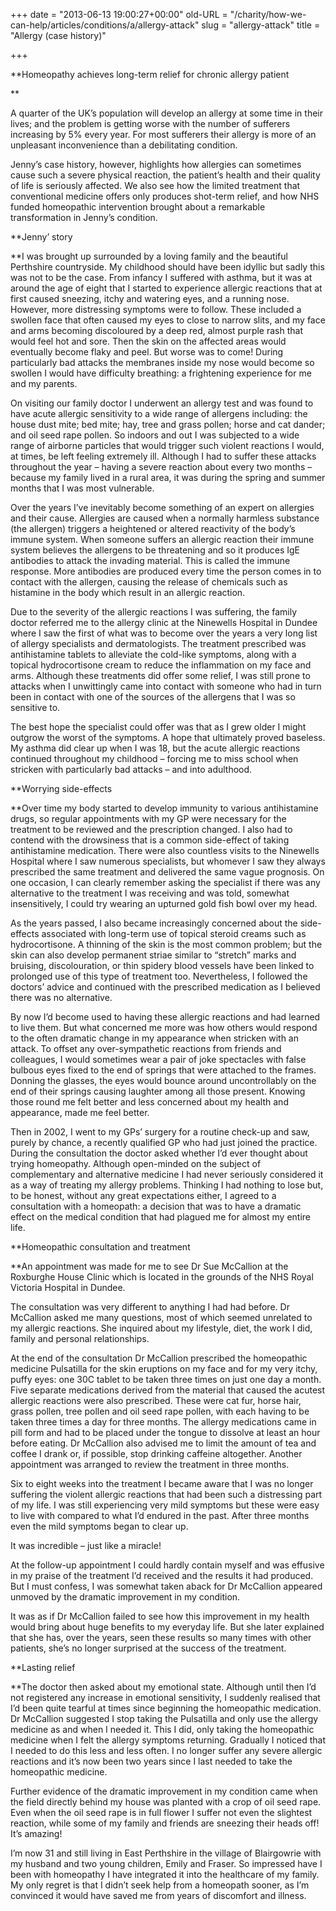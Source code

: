 +++
date = "2013-06-13 19:00:27+00:00"
old-URL = "/charity/how-we-can-help/articles/conditions/a/allergy-attack"
slug = "allergy-attack"
title = "Allergy (case history)"

+++

**Homeopathy achieves long-term relief for chronic allergy patient

**

A quarter of the UK’s population will develop an allergy at some time in their lives; and the problem is getting worse with the number of sufferers increasing by 5% every year. For most sufferers their allergy is more of an unpleasant inconvenience than a debilitating condition.

Jenny’s case history, however, highlights how allergies can sometimes cause such a severe physical reaction, the patient’s health and their quality of life is seriously affected. We also see how the limited treatment that conventional medicine offers only produces shot-term relief, and how NHS funded homeopathic intervention brought about a remarkable transformation in Jenny’s condition.

**Jenny’ story

**I was brought up surrounded by a loving family and the beautiful Perthshire countryside. My childhood should have been idyllic but sadly this was not to be the case. From infancy I suffered with asthma, but it was at around the age of eight that I started to experience allergic reactions that at first caused sneezing, itchy and watering eyes, and a running nose. However, more distressing symptoms were to follow. These included a swollen face that often caused my eyes to close to narrow slits, and my face and arms becoming discoloured by a deep red, almost purple rash that would feel hot and sore. Then the skin on the affected areas would eventually become flaky and peel. But worse was to come! During particularly bad attacks the membranes inside my nose would become so swollen I would have difficulty breathing: a frightening experience for me and my parents.

On visiting our family doctor I underwent an allergy test and was found to have acute allergic sensitivity to a wide range of allergens including: the house dust mite; bed mite; hay, tree and grass pollen; horse and cat dander; and oil seed rape pollen. So indoors and out I was subjected to a wide range of airborne particles that would trigger such violent reactions I would, at times, be left feeling extremely ill. Although I had to suffer these attacks throughout the year – having a severe reaction about every two months – because my family lived in a rural area, it was during the spring and summer months that I was most vulnerable.

Over the years I’ve inevitably become something of an expert on allergies and their cause. Allergies are caused when a normally harmless substance (the allergen) triggers a heightened or altered reactivity of the body’s immune system. When someone suffers an allergic reaction their immune system believes the allergens to be threatening and so it produces IgE antibodies to attack the invading material. This is called the immune response. More antibodies are produced every time the person comes in to contact with the allergen, causing the release of chemicals such as histamine in the body which result in an allergic reaction.

Due to the severity of the allergic reactions I was suffering, the family doctor referred me to the allergy clinic at the Ninewells Hospital in Dundee where I saw the first of what was to become over the years a very long list of allergy specialists and dermatologists. The treatment prescribed was antihistamine tablets to alleviate the cold-like symptoms, along with a topical hydrocortisone cream to reduce the inflammation on my face and arms. Although these treatments did offer some relief, I was still prone to attacks when I unwittingly came into contact with someone who had in turn been in contact with one of the sources of the allergens that I was so sensitive to.

The best hope the specialist could offer was that as I grew older I might outgrow the worst of the symptoms. A hope that ultimately proved baseless. My asthma did clear up when I was 18, but the acute allergic reactions continued throughout my childhood – forcing me to miss school when stricken with particularly bad attacks – and into adulthood.

**Worrying side-effects

**Over time my body started to develop immunity to various antihistamine drugs, so regular appointments with my GP were necessary for the treatment to be reviewed and the prescription changed. I also had to contend with the drowsiness that is a common side-effect of taking antihistamine medication. There were also countless visits to the Ninewells Hospital where I saw numerous specialists, but whomever I saw they always prescribed the same treatment and delivered the same vague prognosis. On one occasion, I can clearly remember asking the specialist if there was any alternative to the treatment I was receiving and was told, somewhat insensitively, I could try wearing an upturned gold fish bowl over my head.

As the years passed, I also became increasingly concerned about the side-effects associated with long-term use of topical steroid creams such as hydrocortisone. A thinning of the skin is the most common problem; but the skin can also develop permanent striae similar to “stretch” marks and bruising, discolouration, or thin spidery blood vessels have been linked to prolonged use of this type of treatment too. Nevertheless, I followed the doctors’ advice and continued with the prescribed medication as I believed there was no alternative.

By now I’d become used to having these allergic reactions and had learned to live them. But what concerned me more was how others would respond to the often dramatic change in my appearance when stricken with an attack. To offset any over-sympathetic reactions from friends and colleagues, I would sometimes wear a pair of joke spectacles with false bulbous eyes fixed to the end of springs that were attached to the frames. Donning the glasses, the eyes would bounce around uncontrollably on the end of their springs causing laughter among all those present. Knowing those round me felt better and less concerned about my health and appearance, made me feel better.

Then in 2002, I went to my GPs’ surgery for a routine check-up and saw, purely by chance, a recently qualified GP who had just joined the practice. During the consultation the doctor asked whether I’d ever thought about trying homeopathy. Although open-minded on the subject of complementary and alternative medicine I had never seriously considered it as a way of treating my allergy problems. Thinking I had nothing to lose but, to be honest, without any great expectations either, I agreed to a consultation with a homeopath: a decision that was to have a dramatic effect on the medical condition that had plagued me for almost my entire life.

**Homeopathic consultation and treatment

**An appointment was made for me to see Dr Sue McCallion at the Roxburghe House Clinic which is located in the grounds of the NHS Royal Victoria Hospital in Dundee.

The consultation was very different to anything I had had before. Dr McCallion asked me many questions, most of which seemed unrelated to my allergic reactions. She inquired about my lifestyle, diet, the work I did, family and personal relationships.

At the end of the consultation Dr McCallion prescribed the homeopathic medicine Pulsatilla for the skin eruptions on my face and for my very itchy, puffy eyes: one 30C tablet to be taken three times on just one day a month. Five separate medications derived from the material that caused the acutest allergic reactions were also prescribed. These were cat fur, horse hair, grass pollen, tree pollen and oil seed rape pollen, with each having to be taken three times a day for three months. The allergy medications came in pill form and had to be placed under the tongue to dissolve at least an hour before eating. Dr McCallion also advised me to limit the amount of tea and coffee I drank or, if possible, stop drinking caffeine altogether. Another appointment was arranged to review the treatment in three months.

Six to eight weeks into the treatment I became aware that I was no longer suffering the violent allergic reactions that had been such a distressing part of my life. I was still experiencing very mild symptoms but these were easy to live with compared to what I’d endured in the past. After three months even the mild symptoms began to clear up.

It was incredible – just like a miracle!

At the follow-up appointment I could hardly contain myself and was effusive in my praise of the treatment I’d received and the results it had produced. But I must confess, I was somewhat taken aback for Dr McCallion appeared unmoved by the dramatic improvement in my condition.

It was as if Dr McCallion failed to see how this improvement in my health would bring about huge benefits to my everyday life. But she later explained that she has, over the years, seen these results so many times with other patients, she’s no longer surprised at the success of the treatment.

**Lasting relief

**The doctor then asked about my emotional state. Although until then I’d not registered any increase in emotional sensitivity, I suddenly realised that I’d been quite tearful at times since beginning the homeopathic medication. Dr McCallion suggested I stop taking the Pulsatilla and only use the allergy medicine as and when I needed it. This I did, only taking the homeopathic medicine when I felt the allergy symptoms returning. Gradually I noticed that I needed to do this less and less often. I no longer suffer any severe allergic reactions and it’s now been two years since I last needed to take the homeopathic medicine.

Further evidence of the dramatic improvement in my condition came when the field directly behind my house was planted with a crop of oil seed rape. Even when the oil seed rape is in full flower I suffer not even the slightest reaction, while some of my family and friends are sneezing their heads off! It’s amazing!

I’m now 31 and still living in East Perthshire in the village of Blairgowrie with my husband and two young children, Emily and Fraser. So impressed have I been with homeopathy I have integrated it into the healthcare of my family. My only regret is that I didn’t seek help from a homeopath sooner, as I’m convinced it would have saved me from years of discomfort and illness.

